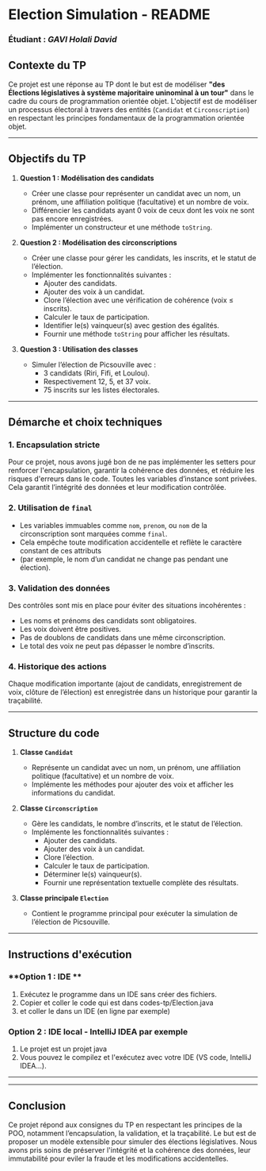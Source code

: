 
# Election Simulation - README
### Étudiant : *GAVI Holali David*

## **Contexte du TP**

Ce projet est une réponse au TP dont le but est de modéliser **"des Élections législatives à 
système majoritaire uninominal à un tour"** dans le cadre du cours de 
programmation orientée objet. L'objectif est de modéliser un processus 
électoral à travers des entités (`Candidat` et `Circonscription`) en 
respectant les principes fondamentaux de la programmation orientée objet.

---

## **Objectifs du TP**

1. **Question 1 : Modélisation des candidats**
   - Créer une classe pour représenter un candidat avec un nom, un prénom, une affiliation politique (facultative) et un nombre de voix.
   - Différencier les candidats ayant 0 voix de ceux dont les voix ne sont pas encore enregistrées.
   - Implémenter un constructeur et une méthode `toString`.

2. **Question 2 : Modélisation des circonscriptions**
   - Créer une classe pour gérer les candidats, les inscrits, et le statut de l’élection.
   - Implémenter les fonctionnalités suivantes :
     - Ajouter des candidats.
     - Ajouter des voix à un candidat.
     - Clore l’élection avec une vérification de cohérence (voix ≤ inscrits).
     - Calculer le taux de participation.
     - Identifier le(s) vainqueur(s) avec gestion des égalités.
     - Fournir une méthode `toString` pour afficher les résultats.

3. **Question 3 : Utilisation des classes**
   - Simuler l’élection de Picsouville avec :
     - 3 candidats (Riri, Fifi, et Loulou).
     - Respectivement 12, 5, et 37 voix.
     - 75 inscrits sur les listes électorales.

---

## **Démarche et choix techniques**

### **1. Encapsulation stricte**
Pour ce projet, nous avons jugé bon de ne pas implémenter les setters pour 
renforcer l'encapsulation, garantir la cohérence des données, et réduire 
les risques d'erreurs dans le code. Toutes les variables d’instance sont privées.
Cela garantit l’intégrité des données et leur modification contrôlée.

### **2. Utilisation de `final`**
- Les variables immuables comme `nom`, `prenom`, ou `nom` de la circonscription sont marquées comme `final`.
- Cela empêche toute modification accidentelle et reflète le caractère constant de ces attributs 
- (par exemple, le nom d’un candidat ne change pas pendant une élection).

### **3. Validation des données**
Des contrôles sont mis en place pour éviter des situations incohérentes :
- Les noms et prénoms des candidats sont obligatoires.
- Les voix doivent être positives.
- Pas de doublons de candidats dans une même circonscription.
- Le total des voix ne peut pas dépasser le nombre d’inscrits.

### **4. Historique des actions**
Chaque modification importante (ajout de candidats, enregistrement de voix, 
clôture de l’élection) est enregistrée dans un historique pour garantir la traçabilité.

---

## **Structure du code**

1. **Classe `Candidat`**
   - Représente un candidat avec un nom, un prénom, une affiliation politique (facultative) et un nombre de voix.
   - Implémente les méthodes pour ajouter des voix et afficher les informations du candidat.

2. **Classe `Circonscription`**
   - Gère les candidats, le nombre d’inscrits, et le statut de l’élection.
   - Implémente les fonctionnalités suivantes :
     - Ajouter des candidats.
     - Ajouter des voix à un candidat.
     - Clore l’élection.
     - Calculer le taux de participation.
     - Déterminer le(s) vainqueur(s).
     - Fournir une représentation textuelle complète des résultats.

3. **Classe principale `Election`**
   - Contient le programme principal pour exécuter la simulation de l’élection de Picsouville.

---

## **Instructions d'exécution**

### **Option 1 : IDE **
1. Exécutez le programme dans un IDE sans créer des fichiers.
2. Copier et coller le code qui est dans codes-tp/Election.java
3. et coller le dans un IDE (en ligne par exemple)

### **Option 2 : IDE local - IntelliJ IDEA par exemple**

1. Le projet est un projet java
2. Vous pouvez le compilez et l'exécutez avec votre IDE (VS code, IntelliJ IDEA...).

---


---

## **Conclusion**

Ce projet répond aux consignes du TP en respectant les principes de la POO, 
notamment l’encapsulation, la validation, et la traçabilité. 
Le but est de proposer un modèle extensible pour simuler des élections législatives.
Nous avons pris soins de préserver l'intégrité et la cohérence des données,
leur immutabilité pour eviler la fraude et les modifications accidentelles.
